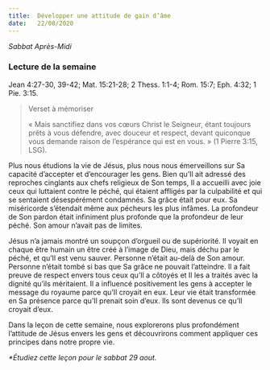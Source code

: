 ```yaml
---
title:  Développer une attitude de gain d’âme
date:   22/08/2020
---
```


_Sabbat Après-Midi_

### Lecture de la semaine
Jean 4:27-30, 39-42; Mat. 15:21-28; 2 Thess. 1:1-4; Rom. 15:7; Eph. 4:32; 1 Pie. 3:15.

> <p>Verset à mémoriser</p>
> « Mais sanctifiez dans vos cœurs Christ le Seigneur, étant toujours prêts à vous défendre, avec douceur et respect, devant quiconque vous demande raison de l’espérance qui est en vous. » (1 Pierre 3:15, LSG).

Plus nous étudions la vie de Jésus, plus nous nous émerveillons sur Sa capacité d’accepter et d’encourager les gens. Bien qu’Il ait adressé des reproches cinglants aux chefs religieux de Son temps, Il a accueilli avec joie ceux qui luttaient contre le péché, qui étaient affligés par la culpabilité et qui se sentaient désespérément condamnés. Sa grâce était pour eux. Sa miséricorde s’étendait même aux pécheurs les plus infâmes. La profondeur de Son pardon était infiniment plus profonde que la profondeur de leur péché. Son amour n’avait pas de limites.

Jésus n’a jamais montré un soupçon d’orgueil ou de supériorité. Il voyait en chaque être humain un être créé à l’image de Dieu, mais déchu par le péché, et qu’Il est venu sauver. Personne n’était au-delà de Son amour. Personne n’était tombé si bas que Sa grâce ne pouvait l’atteindre. Il a fait preuve de respect envers tous ceux qu’Il a côtoyés et Il les a traités avec la dignité qu’ils méritaient. Il a influencé positivement les gens à accepter le message du royaume parce qu’Il croyait en eux. Leur vie était transformée en Sa présence parce qu’Il prenait soin d’eux. Ils sont devenus ce qu’Il croyait d’eux.

Dans la leçon de cette semaine, nous explorerons plus profondément l’attitude de Jésus envers les gens et découvrirons comment appliquer ces principes dans notre propre vie.

_*Étudiez cette leçon pour le sabbat 29 aout._
